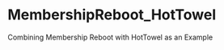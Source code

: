 MembershipReboot_HotTowel
=========================

Combining Membership Reboot with HotTowel as an Example
